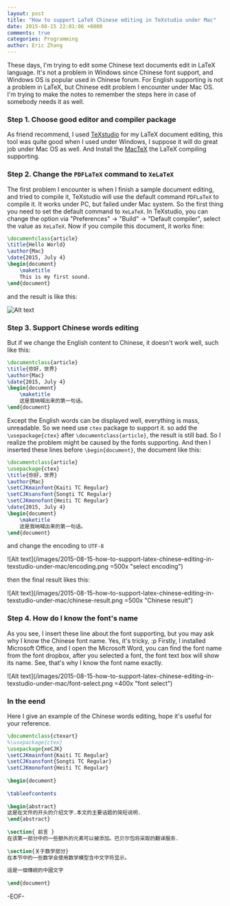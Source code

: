 ```yaml
---
layout: post
title: "How to support LaTeX Chinese editing in TeXstudio under Mac"
date: 2015-08-15 22:01:06 +0800
comments: true
categories: Programming
author: Eric Zhang
---
```



These days, I'm trying to edit some Chinese text documents edit in LaTeX language. It's not a problem in Windows since Chinese font support, and Windows OS is popular used in Chinese forum. For English supporting is not a problem in LaTeX, but Chinese edit problem I encounter under Mac OS. I'm trying to make the notes to remember the steps here in case of somebody needs it as well.

### Step 1.  Choose good editor and compiler package
As friend recommend, I used [TeXstudio](http://www.texstudio.org "texstudio") for my LaTeX document editing, this tool was quite good when I used under Windows, I suppose it will do great job under Mac OS as well. And Install the [MacTeX](http://www.tug.org/mactex/ "mactex") the LaTeX compiling supporting.

### Step 2. Change the `PDFLaTeX` command to `XeLaTeX`
The first problem I encounter is when I finish a sample document editing, and tried to compile it, TeXstudio will use the default command `PDFLaTeX` to compile it. It works under PC, but failed under Mac system. So the first thing you need to set the default command to `XeLaTeX`. 
In TeXstudio, you can change the option via "Preferences" -> "Build" -> "Default compiler", select the value as `XeLaTeX`. Now if you compile this document, it works fine:
```LaTeX
\documentclass{article}
\title{Hello World}
\author{Mac}
\date{2015, July 4}
\begin{document}
	\maketitle
	This is my first sound.
\end{document}
```
and the result is like this:

![Alt text](/images/2015-08-15-how-to-support-latex-chinese-editing-in-texstudio-under-mac/first-result.png "works well")

### Step 3. Support Chinese words editing
But if we change the English content to Chinese, it doesn't work well, such like this:
```LaTeX
\documentclass{article}
\title{你好，世界}
\author{Mac}
\date{2015, July 4}
\begin{document}
	\maketitle
	这是我呐喊出来的第一句话。
\end{document}
```
Except the English words can be displayed well, everything is mass, unreadable. So we need use `ctex` package to support it. so add the `\usepackage{ctex}` after `\documentclass{article}`, the result is still bad. So I realize the problem might be caused by the fonts supporting. And then I inserted these lines before `\begin{document}`, the document like this:
```LaTeX
\documentclass{article}
\usepackage{ctex}
\title{你好，世界}
\author{Mac}
\setCJKmainfont{Kaiti TC Regular}
\setCJKsansfont{Songti TC Regular}
\setCJKmonofont{Heiti TC Regular}
\date{2015, July 4}
\begin{document}
	\maketitle
	这是我呐喊出来的第一句话。
\end{document}
```
and change the encoding to `UTF-8`

![Alt text](/images/2015-08-15-how-to-support-latex-chinese-editing-in-texstudio-under-mac/encoding.png =500x "select encoding")

then the final result likes this:

![Alt text](/images/2015-08-15-how-to-support-latex-chinese-editing-in-texstudio-under-mac/chinese-result.png =500x "Chinese result")

### Step 4. How do I know the font's name
As you see, I insert these line about the font supporting, but you may ask why I know the Chinese font name. Yes, it's tricky, :p
Firstly, I installed Microsoft Office, and I open the Microsoft Word, you can find the font name from the font dropbox, after you selected a font, the font text box will show its name. See, that's why I know the font name exactly.

![Alt text](/images/2015-08-15-how-to-support-latex-chinese-editing-in-texstudio-under-mac/font-select.png =400x "font select")


### In the eend
Here I give an example of the Chinese words editing, hope it's useful for your reference.
```LaTeX
\documentclass{ctexart}
%\usepackage{ctex}
\usepackage{xeCJK}
\setCJKmainfont{Kaiti TC Regular}
\setCJKsansfont{Songti TC Regular}
\setCJKmonofont{Heiti TC Regular}
 
\begin{document}
 
\tableofcontents
 
\begin{abstract}
这是在文件的开头的介绍文字.本文的主要话题的简短说明.
\end{abstract}
 
\section{ 前言 }
在该第一部分中的一些额外的元素可以被添加。巴贝尔包将采取的翻译服务.
 
\section{关于数学部分}
在本节中的一些数学会使用数学模型含中文字符显示。
 
這是一個傳統的中國文字
 
\end{document}
```

-EOF-
